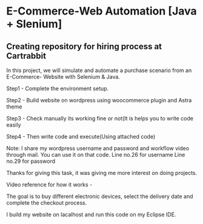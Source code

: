 # E-Commerce-Web Automation [Java + Slenium]
## Creating repository for hiring process at Cartrabbit

In this project, we will simulate and automate a purchase scenario from an E-Commerce- Website with Selenium & Java.

Step1 - Complete the environment setup.

Step2 - Build website on wordpress using woocommerce plugin and Astra theme

Step3 - Check manually its working fine or not(It is helps you to write code easily

Step4 - Then write code and execute(Using attached code)

Note:
    I share my wordpress username and password and workflow video through mail. You can use it on that code.
      Line no.26 for username 
      Line no.29 for password
      
 Thanks for giving this task, it was giving me more interest on doing projects.
 
 
 Video reference for how it works - 
    




The goal is to buy different electronic devices, select the delivery date and complete the checkout process.

I build my website on lacalhost and run this code on my Eclipse IDE.
